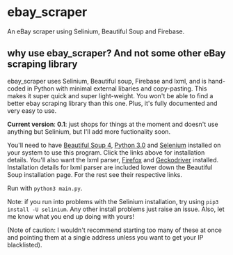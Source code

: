 # ebay_scraper
An eBay scraper using Selinium, Beautiful Soup and Firebase.

## why use ebay_scraper? And not some other eBay scraping library

ebay_scraper uses Selinium, Beautiful soup, Firebase and lxml,
and is hand-coded in Python with minimal external libaries and 
copy-pasting. This makes it super quick and super light-weight.
You won't be able to find a better ebay scraping library than this one.
Plus, it's fully documented and very easy to use.

**Current version**:
**0.1**: just shops for things at the moment and doesn't use anything but Selinium, 
but I'll add more fuctionality soon.

You'll need to have [Beautiful Soup 4](https://www.crummy.com/software/BeautifulSoup/bs4/doc/),
[Python 3.0](https://www.python.org/downloads/) and [Selenium](https://pypi.python.org/pypi/selenium)
installed on your system to use this program.
Click the links above for installation details.
You'll also want the lxml parser, [Firefox](https://www.google.co.uk/search?q=install+Firefox&oq=install+Firefox&aqs=chrome..69i57j69i60l3j69i61j69i59.2052j0j4&client=ubuntu&sourceid=chrome&ie=UTF-8) and [Geckodriver](https://askubuntu.com/questions/870530/how-to-install-geckodriver-in-ubuntu) installed. Installation details for lxml parser are included lower down the Beautiful Soup installation page. For the rest see their respective links.

Run with `python3 main.py`.

Note: if you run into problems with the Selinium installation, try using `pip3 install -U selinium`.
Any other install problems just raise an issue. Also, let me know what you end up doing with yours!

(Note of caution: I wouldn't recommend starting too many of these at once and pointing them
at a single address unless you want to get your IP blacklisted).
